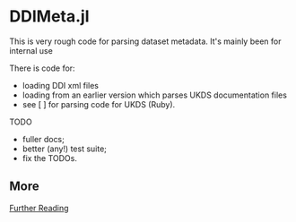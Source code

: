 # DDIMeta.jl

This is very rough code for parsing dataset metadata. It's mainly been for internal use

There is code for:
  
* loading DDI xml files
* loading from an earlier version which parses UKDS documentation files
* see [ ] for parsing code for UKDS (Ruby).

TODO

* fuller docs;
* better (any!) test suite;
*  fix the TODOs.

## More

[Further Reading](docs/biblio.md)

